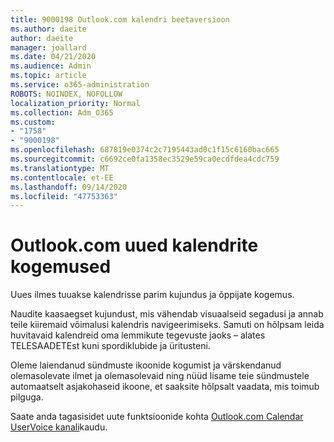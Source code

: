 ```yaml
---
title: 9000198 Outlook.com kalendri beetaversioon
ms.author: daeite
author: daeite
manager: joallard
ms.date: 04/21/2020
ms.audience: Admin
ms.topic: article
ms.service: o365-administration
ROBOTS: NOINDEX, NOFOLLOW
localization_priority: Normal
ms.collection: Adm_O365
ms.custom:
- "1758"
- "9000198"
ms.openlocfilehash: 687819e0374c2c7195443ad0c1f15c6160bac665
ms.sourcegitcommit: c6692ce0fa1358ec3529e59ca0ecdfdea4cdc759
ms.translationtype: MT
ms.contentlocale: et-EE
ms.lasthandoff: 09/14/2020
ms.locfileid: "47753363"
---
```

# <a name="new-calendar-experiences-coming-to-outlookcom"></a>Outlook.com uued kalendrite kogemused

Uues ilmes tuuakse kalendrisse parim kujundus ja õppijate kogemus.

Naudite kaasaegset kujundust, mis vähendab visuaalseid segadusi ja annab teile kiiremaid võimalusi kalendris navigeerimiseks. Samuti on hõlpsam leida huvitavaid kalendreid oma lemmikute tegevuste jaoks – alates TELESAADETEst kuni spordiklubide ja üritusteni.

Oleme laiendanud sündmuste ikoonide kogumist ja värskendanud olemasolevate ilmet ja olemasolevaid ning nüüd lisame teie sündmustele automaatselt asjakohaseid ikoone, et saaksite hõlpsalt vaadata, mis toimub pilguga.

Saate anda tagasisidet uute funktsioonide kohta [Outlook.com Calendar UserVoice kanali](https://go.microsoft.com/fwlink/?linkid=2103075)kaudu.